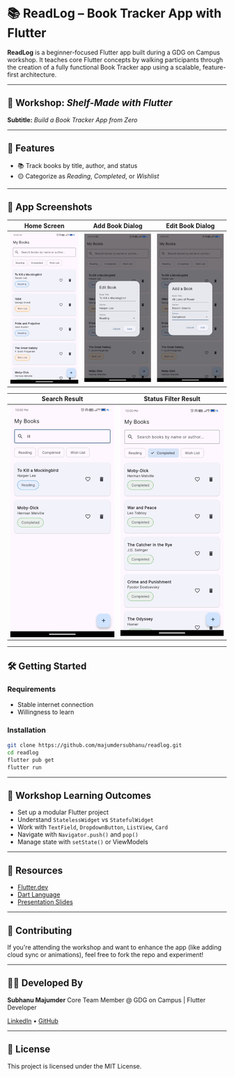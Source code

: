 # 📚 ReadLog – Book Tracker App with Flutter

**ReadLog** is a beginner-focused Flutter app built during a GDG on Campus workshop. It teaches core
Flutter concepts by walking participants through the creation of a fully functional Book Tracker app
using a scalable, feature-first architecture.

---

## 🚀 Workshop: _Shelf-Made with Flutter_

**Subtitle:** _Build a Book Tracker App from Zero_

---

## 🧹 Features

- 📚 Track books by title, author, and status
- 🟡 Categorize as _Reading_, _Completed_, or _Wishlist_

---

## 📱 App Screenshots

| Home Screen | Add Book Dialog | Edit Book Dialog |
|-------------|-----------------|------------------|
| ![Home](screenshots/home_screen.jpg) | ![Add](screenshots/add_book_dialog.jpg) | ![Edit](screenshots/edit_book_dialog.jpg) |

| Search Result | Status Filter Result |
|---------------|----------------------|
| ![Search](screenshots/search_result.jpg) | ![Filter](screenshots/status_filter_result.jpg) |

---

## 🛠️ Getting Started

### Requirements

- Stable internet connection
- Willingness to learn

### Installation

```bash
git clone https://github.com/majumdersubhanu/readlog.git
cd readlog
flutter pub get
flutter run
```

---

## 📘 Workshop Learning Outcomes

- Set up a modular Flutter project
- Understand `StatelessWidget` vs `StatefulWidget`
- Work with `TextField`, `DropdownButton`, `ListView`, `Card`
- Navigate with `Navigator.push()` and `pop()`
- Manage state with `setState()` or ViewModels

---

## 📓 Resources

- [Flutter.dev](https://flutter.dev)
- [Dart Language](https://dart.dev)
- [Presentation Slides](https://docs.google.com/presentation/d/e/2PACX-1vSiGvgxN5KpvpPohn7LpSO4gzr4KA_MavoF-DIfXAVNxjbyNv-0bwfoSMAqabLm9O9P4lN5gWZe0alX/pub?start=false&loop=false&delayms=3000)

---

## 🙌 Contributing

If you're attending the workshop and want to enhance the app (like adding cloud sync or
animations), feel free to fork the repo and experiment!

---

## 👨‍💻 Developed By

**Subhanu Majumder**
Core Team Member @ GDG on Campus | Flutter Developer

[LinkedIn](https://linkedin.com/in/subhanumajumder) • [GitHub](https://github.com/majumdersubhanu)

---

## 📄 License

This project is licensed under the MIT License.
